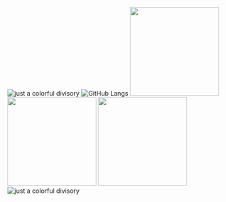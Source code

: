 ![just a colorful divisory](https://i.imgur.com/waxVImv.png)
![GitHub Langs](https://github-readme-stats.vercel.app/api/top-langs/?username=FlavioGabrielB&theme=aura)
<img src="https://media.giphy.com/media/3RulGUDgo3ezurUYZU/giphy.gif" width="200"/>
<img src="https://media.giphy.com/media/3t085jD3CYvOsJGt8G/giphy.gif" width="200"/>
<img src="https://media.giphy.com/media/g1VgEoPKxxsU9NK1r4/giphy.gif" width="200"/>
![just a colorful divisory](https://i.imgur.com/waxVImv.png)
